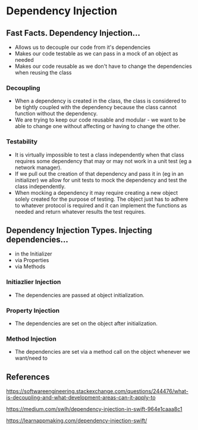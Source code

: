# Dependency Injection

## Fast Facts. Dependency Injection...
- Allows us to decouple our code from it's dependencies
- Makes our code testable as we can pass in a mock of an object as needed
- Makes our code reusable as we don't have to change the dependencies when reusing the class

### Decoupling 
- When a dependency is created in the class, the class is considered to be tightly coupled with the dependency because the class cannot function without the dependency.
- We are trying to keep our code reusable and modular - we want to be able to change one without affecting or having to change the other.

### Testability
- It is virtually impossible to test a class independently when that class requires some dependency that may or may not work in a unit test (eg a network manager).
- If we pull out the creation of that dependency and pass it in (eg in an initializer) we allow for unit tests to mock the dependency and test the class independently.
- When mocking a dependency it may require creating a new object solely created for the purpose of testing. The object just has to adhere to whatever protocol is required and it can implement the functions as needed and return whatever results the test requires. 

## Dependency Injection Types. Injecting dependencies...
- in the Initializer
- via Properties
- via Methods

### Initiazlier Injection
- The dependencies are passed at object initialization.

### Property Injection 
- The dependencies are set on the object after initialization.

### Method Injection
- The dependencies are set via a method call on the object whenever we want/need to

## References

https://softwareengineering.stackexchange.com/questions/244476/what-is-decoupling-and-what-development-areas-can-it-apply-to

https://medium.com/swlh/dependency-injection-in-swift-964e1caaa8c1

https://learnappmaking.com/dependency-injection-swift/
